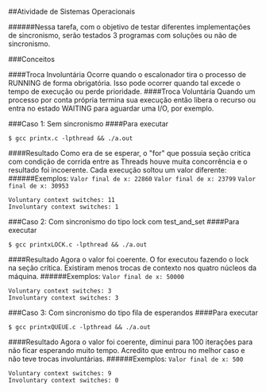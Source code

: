 ##Atividade de Sistemas Operacionais

######Nessa tarefa, com o objetivo de testar diferentes implementações de sincronismo, serão testados 3 programas com soluções ou não de sincronismo.

###Conceitos

####Troca Involuntária
Ocorre quando o escalonador tira o processo de RUNNING de forma obrigatória. Isso pode ocorrer quando tal excede o tempo de execução ou perde prioridade. 
####Troca Voluntária
Quando um processo por conta própria termina sua execução então libera o recurso ou entra no estado WAITING para aguardar uma I/O, por exemplo.

###Caso 1: Sem sincronismo
####Para executar

`$ gcc printx.c -lpthread && ./a.out`

####Resultado
Como era de se esperar, o "for" que possuia seção critica com condição de corrida entre as Threads  houve muita concorrência e o resultado foi incoerente. Cada execução soltou um valor diferente: 
######Exemplos:
`Valor final de x: 22860`
`Valor final de x: 23799`
`Valor final de x: 30953`

	Voluntary context switches: 11
	Involuntary context switches: 1


###Caso 2: Com sincronismo do tipo lock com test_and_set
####Para executar

`$ gcc printxLOCK.c -lpthread && ./a.out`

####Resultado
Agora o valor foi coerente. O for executou fazendo o lock na seção crítica. Existiram menos trocas de contexto nos quatro núcleos da máquina.
######Exemplos:
`Valor final de x: 50000`

	Voluntary context switches: 3
	Involuntary context switches: 3

###Caso 3: Com sincronismo do tipo fila de esperandos
####Para executar

`$ gcc printxQUEUE.c -lpthread && ./a.out`

####Resultado
Agora o valor foi coerente, diminui para 100 iterações para não ficar esperando muito tempo. Acredito que entrou no melhor caso e não teve trocas involuntárias.
######Exemplos:
`Valor final de x: 500`

	Voluntary context switches: 9
	Involuntary context switches: 0



